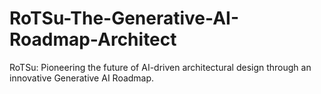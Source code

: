 # RoTSu-The-Generative-AI-Roadmap-Architect
RoTSu: Pioneering the future of AI-driven architectural design through an innovative Generative AI Roadmap.
